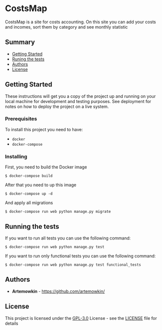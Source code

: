 # CostsMap

CostsMap is a site for costs accounting. On this site you can add your
costs and incomes, sort them by category and see monthly statistic

## Summary

  - [Getting Started](#getting-started)
  - [Runing the tests](#running-the-tests)
  - [Authors](#authors)
  - [License](#license)

## Getting Started

These instructions will get you a copy of the project up and running on
your local machine for development and testing purposes. See deployment
for notes on how to deploy the project on a live system.

### Prerequisites

To install this project you need to have:

* `docker`
* `docker-compose`

### Installing

First, you need to build the Docker image

```
$ docker-compose build
```

After that you need to up this image

```
$ docker-compose up -d
```

And apply all migrations

```
$ docker-compose run web python manage.py migrate
```

## Running the tests

If you want to run all tests you can use the following command:

```
$ docker-compose run web python manage.py test
```

If you want to run only functional tests you can use the following command:

```
$ docker-compose run web python manage.py test functional_tests
```

## Authors

* **Artemowkin** - https://github.com/artemowkin/

## License

This project is licensed under the [GPL-3.0](LICENSE) License - see
the [LICENSE](LICENSE) file for details
